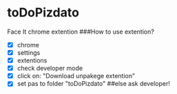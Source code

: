 # toDoPizdato
Face It chrome extention
###How to use extention?
- [x] chrome
- [x] settings
- [x] extentions
- [x] check developer mode
- [x] click on: "Download unpakege extention"
- [x] set pas to folder "toDoPizdato"
##else ask developer!
